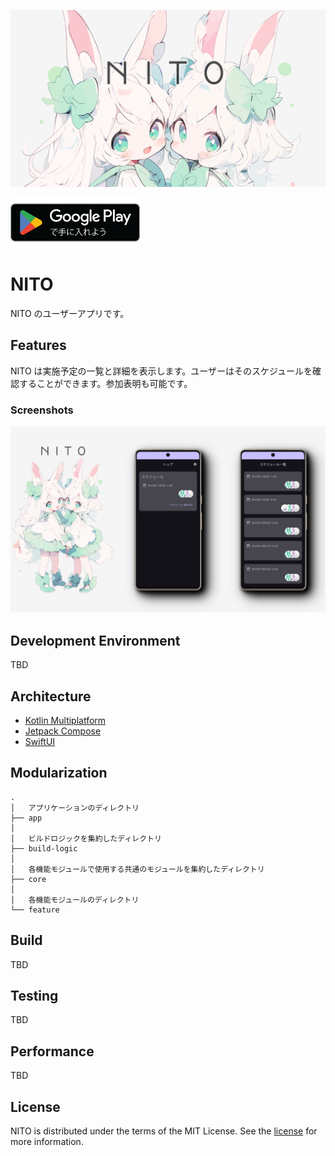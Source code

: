 ![NITO](docs/images/hero.svg)

<a href='https://play.google.com/store/apps/details?id=club.nito.app&pcampaignid=pcampaignidMKT-Other-global-all-co-prtnr-py-PartBadge-Mar2515-1'><img alt='Google Play で手に入れよう' src='docs/images/google-play/badge.png' height='80px'/></a>

# NITO

NITO のユーザーアプリです。

## Features

NITO は実施予定の一覧と詳細を表示します。ユーザーはそのスケジュールを確認することができます。参加表明も可能です。

### Screenshots

![Screenshot showing For Top screen and Schedule list screen](docs/images/screenshots.png "Screenshot showing For Top screen and Schedule list screen")

## Development Environment

TBD

## Architecture

- [Kotlin Multiplatform](https://kotlinlang.org/lp/multiplatform/)
- [Jetpack Compose](https://developer.android.com/jetpack/compose?hl=ja)
- [SwiftUI](https://developer.apple.com/jp/xcode/swiftui/)

## Modularization

```text
.
│   アプリケーションのディレクトリ
├── app
│
│   ビルドロジックを集約したディレクトリ
├── build-logic
│
│   各機能モジュールで使用する共通のモジュールを集約したディレクトリ
├── core
│
│   各機能モジュールのディレクトリ
└── feature
```

## Build

TBD

## Testing

TBD

## Performance

TBD

## License

NITO is distributed under the terms of the MIT License. See the [license](LICENSE) for more information.
